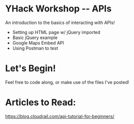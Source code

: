 # YHack Workshop -- APIs
An introduction to the basics of interacting with APIs!

- Setting up HTML page w/ jQuery imported
- Basic jQuery example
- Google Maps Embed API
- Using Postman to test

# Let's Begin!
Feel free to code along, or make use of the files I've posted!


# Articles to Read:
https://blog.cloudrail.com/api-tutorial-for-beginners/
